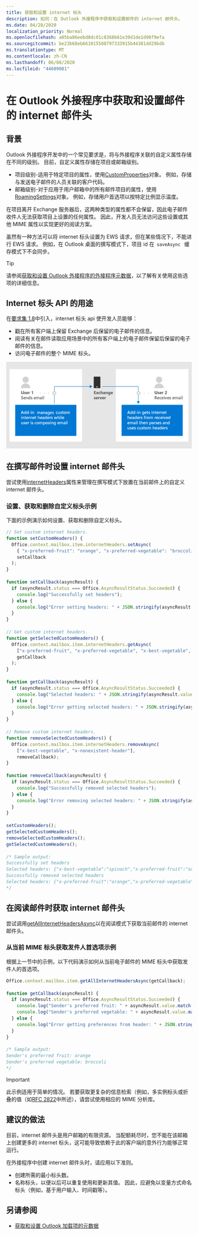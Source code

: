 ```yaml
---
title: 获取和设置 internet 标头
description: 如何：在 Outlook 外接程序中获取和设置邮件的 internet 邮件头。
ms.date: 04/28/2020
localization_priority: Normal
ms.openlocfilehash: a05ba86eebd8dc01c8368b61e39d1de1d90f9efa
ms.sourcegitcommit: be23b68eb661015508797333915b44381dd29bdb
ms.translationtype: MT
ms.contentlocale: zh-CN
ms.lasthandoff: 06/08/2020
ms.locfileid: "44609081"
---
```

# <a name="get-and-set-internet-headers-on-a-message-in-an-outlook-add-in"></a>在 Outlook 外接程序中获取和设置邮件的 internet 邮件头

## <a name="background"></a>背景

Outlook 外接程序开发中的一个常见要求是，将与外接程序关联的自定义属性存储在不同的级别。 目前，自定义属性存储在项目或邮箱级别。

- 项目级别-适用于特定项目的属性，使用[CustomProperties](/javascript/api/outlook/office.customproperties)对象。 例如，存储与发送电子邮件的人员关联的客户代码。
- 邮箱级别-对于应用于用户邮箱中的所有邮件项目的属性，使用[RoamingSettings](/javascript/api/outlook/office.roamingsettings)对象。 例如，存储用户首选项以按特定比例显示温度。

在项目离开 Exchange 服务器后，这两种类型的属性都不会保留，因此电子邮件收件人无法获取项目上设置的任何属性。 因此，开发人员无法访问这些设置或其他 MIME 属性以实现更好的阅读方案。

虽然有一种方法可以将 internet 标头设置为 EWS 请求，但在某些情况下，不能进行 EWS 请求。 例如，在 Outlook 桌面的撰写模式下，项目 id 在  `saveAsync`   缓存模式下不会同步。

> [!TIP]
> 请参阅[获取和设置 Outlook 外接程序的外接程序元数据](metadata-for-an-outlook-add-in.md)，以了解有关使用这些选项的详细信息。

## <a name="purpose-of-the-internet-headers-api"></a>Internet 标头 API 的用途

在[要求集 1.8](../reference/objectmodel/requirement-set-1.8/outlook-requirement-set-1.8.md)中引入，internet 标头 api 使开发人员能够：

- 戳在所有客户端上保留 Exchange 后保留的电子邮件的信息。
- 阅读有关在邮件读取应用场景中的所有客户端上的电子邮件保留后保留的电子邮件的信息。
- 访问电子邮件的整个 MIME 标头。

![Internet 标头的图示。 Text： User 1 发送电子邮件。 当用户撰写电子邮件时，加载项管理自定义 internet 邮件头。 用户2接收电子邮件。 加载项从收到的电子邮件中获取 internet 标头，然后分析并使用自定义标头。](../images/outlook-internet-headers.png)

## <a name="set-internet-headers-while-composing-a-message"></a>在撰写邮件时设置 internet 邮件头

尝试使用[internetHeaders](/javascript/api/outlook/office.messagecompose#internetheaders)属性来管理在撰写模式下放置在当前邮件上的自定义 internet 邮件头。

### <a name="set-get-and-remove-custom-headers-example"></a>设置、获取和删除自定义标头示例

下面的示例演示如何设置、获取和删除自定义标头。

```js
// Set custom internet headers.
function setCustomHeaders() {
  Office.context.mailbox.item.internetHeaders.setAsync(
    { "x-preferred-fruit": "orange", "x-preferred-vegetable": "broccoli", "x-best-vegetable": "spinach" },
    setCallback
  );
}

function setCallback(asyncResult) {
  if (asyncResult.status === Office.AsyncResultStatus.Succeeded) {
    console.log("Successfully set headers");
  } else {
    console.log("Error setting headers: " + JSON.stringify(asyncResult.error));
  }
}

// Get custom internet headers.
function getSelectedCustomHeaders() {
  Office.context.mailbox.item.internetHeaders.getAsync(
    ["x-preferred-fruit", "x-preferred-vegetable", "x-best-vegetable", "x-nonexistent-header"],
    getCallback
  );
}

function getCallback(asyncResult) {
  if (asyncResult.status === Office.AsyncResultStatus.Succeeded) {
    console.log("Selected headers: " + JSON.stringify(asyncResult.value));
  } else {
    console.log("Error getting selected headers: " + JSON.stringify(asyncResult.error));
  }
}

// Remove custom internet headers.
function removeSelectedCustomHeaders() {
  Office.context.mailbox.item.internetHeaders.removeAsync(
    ["x-best-vegetable", "x-nonexistent-header"],
    removeCallback);
}

function removeCallback(asyncResult) {
  if (asyncResult.status === Office.AsyncResultStatus.Succeeded) {
    console.log("Successfully removed selected headers");
  } else {
    console.log("Error removing selected headers: " + JSON.stringify(asyncResult.error));
  }
}

setCustomHeaders();
getSelectedCustomHeaders();
removeSelectedCustomHeaders();
getSelectedCustomHeaders();

/* Sample output:
Successfully set headers
Selected headers: {"x-best-vegetable":"spinach","x-preferred-fruit":"orange","x-preferred-vegetable":"broccoli"}
Successfully removed selected headers
Selected headers: {"x-preferred-fruit":"orange","x-preferred-vegetable":"broccoli"}
*/
```

## <a name="get-internet-headers-while-reading-a-message"></a>在阅读邮件时获取 internet 邮件头

尝试调用[getAllInternetHeadersAsync](/javascript/api/outlook/office.messageread#getallinternetheadersasync-options--callback-)以在阅读模式下获取当前邮件的 internet 邮件头。

### <a name="get-sender-preferences-from-current-mime-headers-example"></a>从当前 MIME 标头获取发件人首选项示例

根据上一节中的示例，以下代码演示如何从当前电子邮件的 MIME 标头中获取发件人的首选项。

```js
Office.context.mailbox.item.getAllInternetHeadersAsync(getCallback);

function getCallback(asyncResult) {
  if (asyncResult.status === Office.AsyncResultStatus.Succeeded) {
    console.log("Sender's preferred fruit: " + asyncResult.value.match(/x-preferred-fruit:.*/gim)[0].slice(19));
    console.log("Sender's preferred vegetable: " + asyncResult.value.match(/x-preferred-vegetable:.*/gim)[0].slice(23));
  } else {
    console.log("Error getting preferences from header: " + JSON.stringify(asyncResult.error));
  }
}

/* Sample output:
Sender's preferred fruit: orange
Sender's preferred vegetable: broccoli
*/
```

> [!IMPORTANT]
> 此示例适用于简单的情况。 若要获取更复杂的信息检索（例如，多实例标头或折叠的值（如[RFC 2822](https://tools.ietf.org/html/rfc2822)中所述），请尝试使用相应的 MIME 分析库。

## <a name="recommended-practices"></a>建议的做法

目前，internet 邮件头是用户邮箱的有限资源。 当配额耗尽时，您不能在该邮箱上创建更多的 internet 标头，这可能导致依赖于此的客户端的意外行为能够正常运行。

在外接程序中创建 internet 邮件头时，请应用以下准则。

- 创建所需的最小标头数。
- 名称标头，以便以后可以重复使用和更新其值。 因此，应避免以变量方式命名标头（例如，基于用户输入、时间戳等）。

## <a name="see-also"></a>另请参阅

- [获取和设置 Outlook 加载项的元数据](metadata-for-an-outlook-add-in.md)
